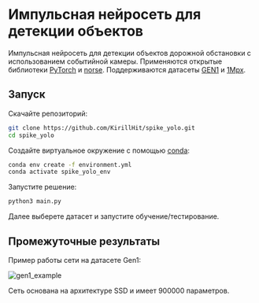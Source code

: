 # Импульсная нейросеть для детекции объектов

Импульсная нейросеть для детекции объектов дорожной обстановки с использованием событийной камеры. Применяются открытые библиотеки [PyTorch](https://github.com/pytorch/pytorch) и [norse](https://github.com/norse/norse/tree/main). Поддерживаются датасеты [GEN1](https://www.prophesee.ai/2020/01/24/prophesee-gen1-automotive-detection-dataset/) и [1Mpx](https://www.prophesee.ai/2020/11/24/automotive-megapixel-event-based-dataset/).


## Запуск

Скачайте репозиторий:

``` bash
git clone https://github.com/KirillHit/spike_yolo.git
cd spike_yolo
```

Создайте виртуальное окружение с помощью [conda](https://docs.conda.io/projects/conda/en/latest/user-guide/install/linux.html):

``` bash
conda env create -f environment.yml
conda activate spike_yolo_env
```

Запустите решение:

``` bash
python3 main.py
```

Далее выберете датасет и запустите обучение/тестирование.

## Промежуточные результаты

Пример работы сети на датасете Gen1:

![gen1_example](.images/gen1_example.gif)

Сеть основана на архитектуре SSD и имеет 900000 параметров.
